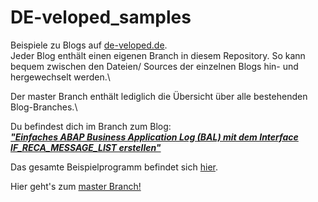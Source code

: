 # DE-veloped_samples
Beispiele zu Blogs auf [de-veloped.de](www.de-veloped.de). \
Jeder Blog enthält einen eigenen Branch in diesem Repository. So kann bequem zwischen den Dateien/ Sources der einzelnen Blogs hin- und hergewechselt werden.\

Der master Branch enthält lediglich die Übersicht über alle bestehenden Blog-Branches.\

Du befindest dich im Branch zum Blog:\
 [***"Einfaches ABAP Business Application Log (BAL) mit dem Interface IF_RECA_MESSAGE_LIST erstellen"***](https://de-veloped.de/?p=120)

 Das gesamte Beispielprogramm befindet sich [hier](https://github.com/DE-veloped/DE-veloped_samples/blob/abap_if_reca_message_list/abap_if_reca_message_list/if_reca_msg_list_demo.abap).

Hier geht's zum [master Branch!](https://github.com/DE-veloped/DE-veloped_samples/tree/master)